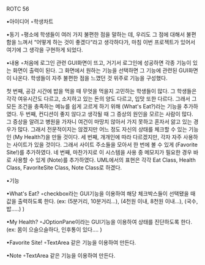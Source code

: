 ROTC 56

•아이디어
◦학생차트

•동기
◦평소에 학생들이 여러 가지 불편한 점을 말하는 데, 우리도 그 점에 대해서 불편함을 느껴서 “어떻게 하는 것이 좋겠다“라고 생각하다가, 마침 이번 프로젝트가 있어서 여기에 그 생각을 구현하게 되었다. 


•내용
◦처음에 로그인 관련 GUI화면이 뜨고, 거기서 로그인에 성공하면 각종 기능이 있는 화면이 출력이 된다. 그 화면에서 원하는 기능을 선택하면 그 기능에 관련된 GUI화면이 나온다. 학생들이 자주 불편한 점을 느꼈던 것 위주로 기능을 구성했다. 

 첫 번째, 공강 시간에 밥을 먹을 때 무엇을 먹을지 고민하는 학생들이 많다. 그 학생들은 각각 여유시간도 다르고, 소지하고 있는 돈의 양도 다르고, 입맛 또한 다르다. 그래서 그 모든 조건을 충족하는 메뉴를 쉽게 고르게 하기 위해 (What's Eat?)라는 기능을 추가하였다. 
 두 번째, 컨디션이 좋지 않다고 생각될 때 그 증상의 원인을 모르는 사람이 많다. 그 증상을 알려고 병원을 가자니 여건이 마땅치 않아서 가지 못하고 혼자서 앓고 있는 경우가 많다. 그래서 전문적이지는 않겠지만 어느 정도 자신의 상태를 체크할 수 있는 기능인 (My Health?)을 만들 것이다.
 세 번째, 개개인에 따라 다르겠지만, 각자 자주 사용하는 사이트가 있을 것이다. 그래서 사이트 주소들을 모아서 한 번에 볼 수 있게 (Favorite Site!)를 추가하였다.
 네 번째, 마찬가지로 이 시스템을 사용 중 메모지가 필요한 경우 바로 사용할 수 있게 (Note)를 추가하였다. UML에서의 표현은 각각 Eat Class, Health Class, FavoriteSite Class, Note Class로 하겠다.


•기능

•What's Eat? ◦checkbox라는 GUI기능을 이용하여 해당 체크박스들이 선택됐을 때 값을 출력하도록 한다. (ex: (5분거리, 10분거리...), (4천원 이내, 8천원 이내...), (국수, 밥.....) )

•My Health? ◦JOptionPane이라는 GUI기능을 이용하여 상태를 진단하도록 한다. (ex: 몸이 으슬으슬하다, 인후통이 있다.... )

•Favorite Site! ◦TextArea 같은 기능을 이용하여 만든다.

•Note ◦TextArea 같은 기능을 이용하여 만든다.
